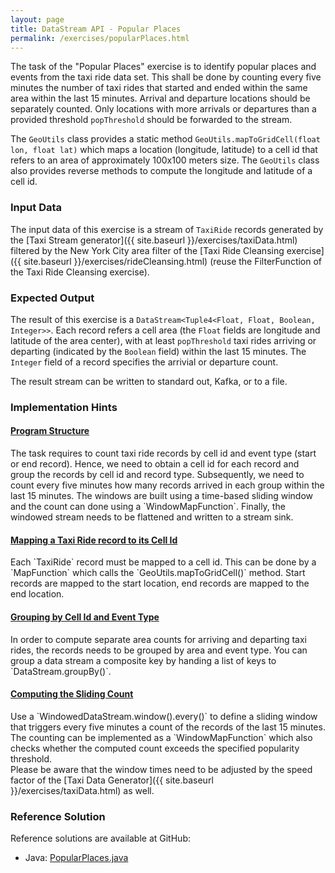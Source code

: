 ```yaml
---
layout: page
title: DataStream API - Popular Places
permalink: /exercises/popularPlaces.html
---
```


The task of the "Popular Places" exercise is to identify popular places and events from the taxi ride data set. This shall be done by counting every five minutes the number of taxi rides that started and ended within the same area within the last 15 minutes. Arrival and departure locations should be separately counted. Only locations with more arrivals or departures than a provided threshold `popThreshold` should be forwarded to the stream.

The `GeoUtils` class provides a static method `GeoUtils.mapToGridCell(float lon, float lat)` which maps a location (longitude, latitude) to a cell id that refers to an area of approximately 100x100 meters size. The `GeoUtils` class also provides reverse methods to compute the longitude and latitude of a cell id. 

### Input Data

The input data of this exercise is a stream of `TaxiRide` records generated by the [Taxi Stream generator]({{ site.baseurl }}/exercises/taxiData.html) filtered by the New York City area filter of the [Taxi Ride Cleansing exercise]({{ site.baseurl }}/exercises/rideCleansing.html) (reuse the FilterFunction of the Taxi Ride Cleansing exercise).

### Expected Output

The result of this exercise is a `DataStream<Tuple4<Float, Float, Boolean, Integer>>`. Each record refers a cell area (the `Float` fields are longitude and latitude of the area center), with at least `popThreshold` taxi rides arriving or departing (indicated by the `Boolean` field) within the last 15 minutes. The `Integer` field of a record specifies the arrivial or departure count.

The result stream can be written to standard out, Kafka, or to a file.

### Implementation Hints

<div class="panel-group" id="accordion" role="tablist" aria-multiselectable="true">
  <div class="panel panel-default">
    <div class="panel-heading" role="tab" id="headingOne">
      <h4 class="panel-title">
        <a class="collapsed" role="button" data-toggle="collapse" data-parent="#accordion" href="#collapseOne" aria-expanded="false" aria-controls="collapseOne">
Program Structure
        </a>
      </h4>
    </div>
    <div id="collapseOne" class="panel-collapse collapse" role="tabpanel" aria-labelledby="headingOne">
      <div class="panel-body" markdown="span">
The task requires to count taxi ride records by cell id and event type (start or end record). Hence, we need to obtain a cell id for each record and group the records by cell id and record type. Subsequently, we need to count every five minutes how many records arrived in each group within the last 15 minutes. The windows are built using a time-based sliding window and the count can done using a `WindowMapFunction`. Finally, the windowed stream needs to be flattened and written to a stream sink.
      </div>
    </div>
  </div>
  <div class="panel panel-default">
    <div class="panel-heading" role="tab" id="headingTwo">
      <h4 class="panel-title">
        <a class="collapsed" role="button" data-toggle="collapse" data-parent="#accordion" href="#collapseTwo" aria-expanded="false" aria-controls="collapseTwo">
Mapping a Taxi Ride record to its Cell Id
        </a>
      </h4>
    </div>
    <div id="collapseTwo" class="panel-collapse collapse" role="tabpanel" aria-labelledby="headingTwo">
      <div class="panel-body" markdown="span">
Each `TaxiRide` record must be mapped to a cell id. This can be done by a `MapFunction` which calls the `GeoUtils.mapToGridCell()` method. Start records are mapped to the start location, end records are mapped to the end location.
      </div>
    </div>
  </div>
  <div class="panel panel-default">
    <div class="panel-heading" role="tab" id="headingThree">
      <h4 class="panel-title">
        <a class="collapsed" role="button" data-toggle="collapse" data-parent="#accordion" href="#collapseThree" aria-expanded="false" aria-controls="collapseThree">
Grouping by Cell Id and Event Type
        </a>
      </h4>
    </div>
    <div id="collapseThree" class="panel-collapse collapse" role="tabpanel" aria-labelledby="headingThree">
      <div class="panel-body" markdown="span">
In order to compute separate area counts for arriving and departing taxi rides, the records needs to be grouped by area and event type. You can group a data stream a composite key by handing a list of keys to `DataStream.groupBy()`.
      </div>
    </div>
  </div>
  <div class="panel panel-default">
    <div class="panel-heading" role="tab" id="headingFour">
      <h4 class="panel-title">
        <a class="collapsed" role="button" data-toggle="collapse" data-parent="#accordion" href="#collapseFour" aria-expanded="false" aria-controls="collapseFour">
Computing the Sliding Count
        </a>
      </h4>
    </div>
    <div id="collapseFour" class="panel-collapse collapse" role="tabpanel" aria-labelledby="headingFour">
      <div class="panel-body" markdown="span">
Use a `WindowedDataStream.window().every()` to define a sliding window that triggers every five minutes a count of the records of the last 15 minutes. The counting can be implemented as a `WindowMapFunction` which also checks whether the computed count exceeds the specified popularity threshold.
<br>
Please be aware that the window times need to be adjusted by the speed factor of the [Taxi Data Generator]({{ site.baseurl }}/exercises/taxiData.html) as well.
      </div>
    </div>
  </div>
</div>

### Reference Solution

Reference solutions are available at GitHub:

- Java: [PopularPlaces.java](https://github.com/dataArtisans/flink-training/blob/master/flink-exercises/src/main/java/com/dataArtisans/flinkTraining/exercises/dataStreamJava/popularPlaces/PopularPlaces.java)

